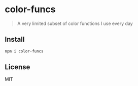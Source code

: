 # color-funcs

> A very limited subset of color functions I use every day

## Install

```bash
npm i color-funcs
```

## License

MIT
